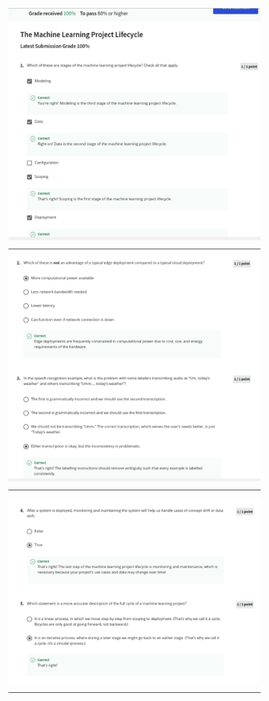 ![image1](https://github.com/AyaKhaledYousef/Machine-Learning-Engineering-for-Production-MLOps-Specialization/blob/main/1-%20Introduction%20to%20Machine%20Learning%20in%20Production/Week%201/Quiz%201/5.png)
__________________________________________________________________________________________________________________________________________
![image2](https://github.com/AyaKhaledYousef/Machine-Learning-Engineering-for-Production-MLOps-Specialization/blob/main/1-%20Introduction%20to%20Machine%20Learning%20in%20Production/Week%201/Quiz%201/6.png)
__________________________________________________________________________________________________________________________________________
![image3](https://github.com/AyaKhaledYousef/Machine-Learning-Engineering-for-Production-MLOps-Specialization/blob/main/1-%20Introduction%20to%20Machine%20Learning%20in%20Production/Week%201/Quiz%201/7.png)
__________________________________________________________________________________________________________________________________________
